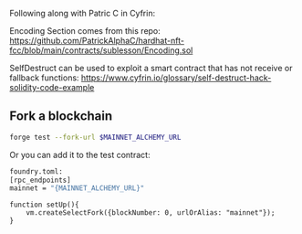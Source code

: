 Following along with Patric C in Cyfrin:

Encoding Section comes from this repo:
https://github.com/PatrickAlphaC/hardhat-nft-fcc/blob/main/contracts/sublesson/Encoding.sol

SelfDestruct can be used to exploit a smart contract that has not receive or fallback functions:
https://www.cyfrin.io/glossary/self-destruct-hack-solidity-code-example

## Fork a blockchain
```bash
forge test --fork-url $MAINNET_ALCHEMY_URL
```

Or you can add it to the test contract:
```bash
foundry.toml:
[rpc_endpoints]
mainnet = "{MAINNET_ALCHEMY_URL}"
```
```solidity
function setUp(){
    vm.createSelectFork({blockNumber: 0, urlOrAlias: "mainnet"});
}
```